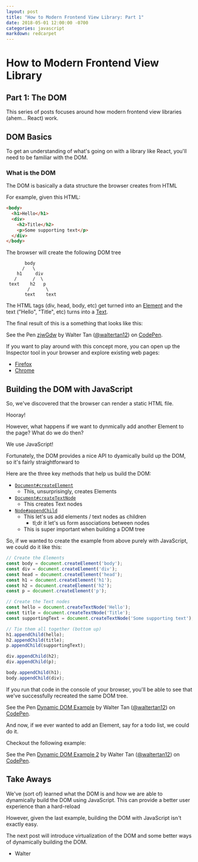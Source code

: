 ```yaml
---
layout: post
title: "How to Modern Frontend View Library: Part 1"
date: 2018-05-01 12:00:00 -0700
categories: javascript
markdown: redcarpet
---
```


# How to Modern Frontend View Library
## Part 1: The DOM
This series of posts focuses around how modern frontend view libraries (ahem... React) work.

## DOM Basics
To get an understanding of what's going on with a library like React, you'll need to be familiar with the DOM.

### What is the DOM
The DOM is basically a data structure the browser creates from HTML

For example, given this HTML: 
```html
<body>
  <h1>Hello</h1>
  <div>
    <h2>Title</h2>
    <p>Some supporting text</p>
  </div>
</body>
```

The browser will create the following DOM tree
```
       body
      /   \
    h1     div
   /      /  \ 
 text    h2   p
        /      \
       text    text
```

The HTML tags (div, head, body, etc) get turned into an [Element](https://developer.mozilla.org/en-US/docs/Web/API/Element) and the text ("Hello", "Title", etc) turns into a [Text](https://developer.mozilla.org/en-US/docs/Web/API/Text).

The final result of this is a something that looks like this:

<p data-height="300" data-theme-id="dark" data-slug-hash="zjwGdw" data-default-tab="result" data-user="waltertan12" data-embed-version="2" data-pen-title="zjwGdw" class="codepen">See the Pen <a href="https://codepen.io/waltertan12/pen/zjwGdw/">zjwGdw</a> by Walter Tan (<a href="https://codepen.io/waltertan12">@waltertan12</a>) on <a href="https://codepen.io">CodePen</a>.</p>
<script src="https://static.codepen.io/assets/embed/ei.js"></script>

If you want to play around with this concept more, you can open up the Inspector tool in your browser and explore existing web pages:
- [Firefox](https://developer.mozilla.org/en-US/docs/Tools/Page_Inspector/How_to/Open_the_Inspector)
- [Chrome](https://developer.chrome.com/devtools#dom-and-styles)

## Building the DOM with JavaScript
So, we've discovered that the browser can render a static HTML file.

Hooray!

However, what happens if we want to dynmically add another Element to the page? What do we do then?

We use JavaScript!

Fortunately, the DOM provides a nice API to dyamically build up the DOM, so it's fairly straightforward to 

Here are the three key methods that help us build the DOM:
- [`Document#createElement`](https://developer.mozilla.org/en-US/docs/Web/API/Document/createElement)
  - This, unsurprisingly, creates Elements
- [`Document#createTextNode`](https://developer.mozilla.org/en-US/docs/Web/API/Document/createTextNode)
  - This creates Text nodes
- [`Node#appendChild`](https://developer.mozilla.org/en-US/docs/Web/API/Node/appendChild)
  - This let's us add elements / text nodes as children
    - tl;dr it let's us form associations between nodes
  - This is super important when building a DOM tree

So, if we wanted to create the example from above purely with JavaScript, we could do it like this:
```javascript
// Create the Elements
const body = document.createElement('body');
const div = document.createElement('div');
const head = document.createElement('head');
const h1 = document.createElement('h1');
const h2 = document.createElement('h2');
const p = document.createElement('p');

// Create the Text nodes
const hello = document.createTextNode('Hello');
const title = document.createTextNode('Title');
const supportingText = document.createTextNode('Some supporting text');

// Tie them all together (bottom up)
h1.appendChild(hello);
h2.appendChild(title);
p.appendChild(supportingText);

div.appendChild(h2);
div.appendChild(p);

body.appendChild(h1);
body.appendChild(div);
```

If you run that code in the console of your browser, you'll be able to see that we've successfully recreated the same DOM tree.

<p data-height="300" data-theme-id="dark" data-slug-hash="VxbLGE" data-default-tab="result" data-user="waltertan12" data-embed-version="2" data-pen-title="Dynamic DOM Example" data-editable="true" class="codepen">See the Pen <a href="https://codepen.io/waltertan12/pen/VxbLGE/">Dynamic DOM Example</a> by Walter Tan (<a href="https://codepen.io/waltertan12">@waltertan12</a>) on <a href="https://codepen.io">CodePen</a>.</p>
<script src="https://static.codepen.io/assets/embed/ei.js"></script>

And now, if we ever wanted to add an Element, say for a todo list, we could do it.

Checkout the following example:

<p data-height="300" data-theme-id="dark" data-slug-hash="PemPWP" data-default-tab="js,result" data-user="waltertan12" data-embed-version="2" data-pen-title="Dynamic DOM Example 2" class="codepen">See the Pen <a href="https://codepen.io/waltertan12/pen/PemPWP/">Dynamic DOM Example 2</a> by Walter Tan (<a href="https://codepen.io/waltertan12">@waltertan12</a>) on <a href="https://codepen.io">CodePen</a>.</p>
<script src="https://static.codepen.io/assets/embed/ei.js"></script>


## Take Aways
We've (sort of) learned what the DOM is and how we are able to dynamically build the DOM using JavaScript. This can provide a better user experience than a hard-reload

However, given the last example, building the DOM with JavaScript isn't exactly easy.

The next post will introduce virtualization of the DOM and some better ways of dynamically building the DOM.

- Walter
